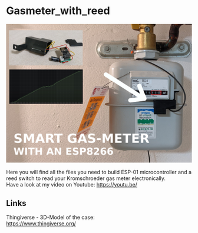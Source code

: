 # Gasmeter_with_reed

![screenshot](https://github.com/MakerMeik/Gasmeter_with_reed/blob/946e39d3f79f47b59b82726413a8242f7a53ebf5/title.jpg)

Here you will find all the files you need to build ESP-01 microcontroller and a reed switch to read your Kromschroeder gas meter electronically.  
Have a look at my video on Youtube:
https://youtu.be/

## Links
Thingiverse - 3D-Model of the case:  
https://www.thingiverse.org/  

